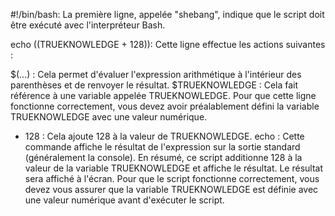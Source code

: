 #!/bin/bash: La première ligne, appelée "shebang", indique que le script doit être exécuté avec l'interpréteur Bash.

echo $(($TRUEKNOWLEDGE + 128)): Cette ligne effectue les actions suivantes :

$(...) : Cela permet d'évaluer l'expression arithmétique à l'intérieur des parenthèses et de renvoyer le résultat.
$TRUEKNOWLEDGE : Cela fait référence à une variable appelée TRUEKNOWLEDGE. Pour que cette ligne fonctionne correctement, vous devez avoir préalablement défini la variable TRUEKNOWLEDGE avec une valeur numérique.
+ 128 : Cela ajoute 128 à la valeur de TRUEKNOWLEDGE.
echo : Cette commande affiche le résultat de l'expression sur la sortie standard (généralement la console).
En résumé, ce script additionne 128 à la valeur de la variable TRUEKNOWLEDGE et affiche le résultat. Le résultat sera affiché à l'écran. Pour que le script fonctionne correctement, vous devez vous assurer que la variable TRUEKNOWLEDGE est définie avec une valeur numérique avant d'exécuter le script.
